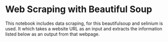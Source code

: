# Web Scraping with Beautiful Soup
This notebook includes data scraping, for this beautifulsoup and selinium is used. It which takes a website URL as an input and extracts the information listed below as an output from that webpage.
